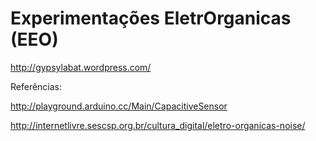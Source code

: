 # Experimentações EletrOrganicas (EEO)

http://gypsylabat.wordpress.com/

Referências:

http://playground.arduino.cc/Main/CapacitiveSensor

http://internetlivre.sescsp.org.br/cultura_digital/eletro-organicas-noise/
